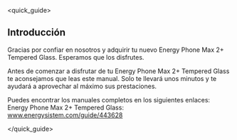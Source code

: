 <quick_guide>

## Introducción

Gracias por confiar en nosotros y adquirir tu nuevo  Energy Phone Max 2+ Tempered Glass. Esperamos que los disfrutes.

Antes de comenzar a disfrutar de tu Energy Phone Max 2+ Tempered Glass te aconsejamos que leas este manual. Solo te llevará unos minutos y te ayudará a aprovechar al máximo sus prestaciones.

Puedes encontrar los manuales completos en los siguientes enlaces:
Energy Phone Max 2+ Tempered Glass: www.energysistem.com/guide/443628

</quick_guide>
